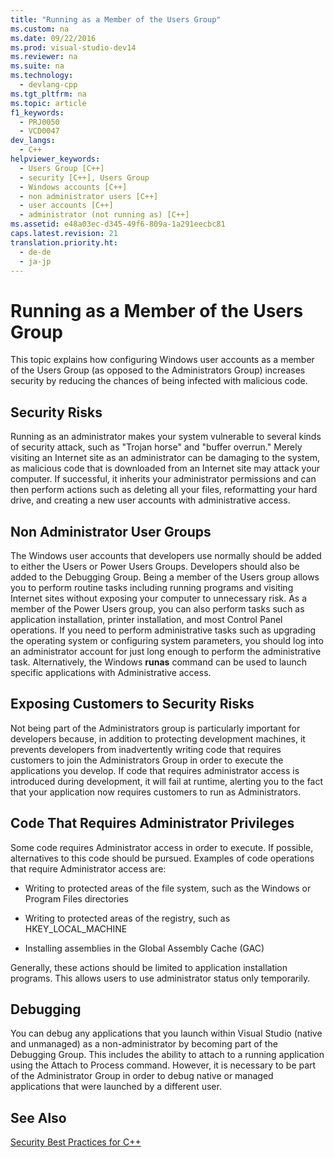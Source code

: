 ```yaml
---
title: "Running as a Member of the Users Group"
ms.custom: na
ms.date: 09/22/2016
ms.prod: visual-studio-dev14
ms.reviewer: na
ms.suite: na
ms.technology: 
  - devlang-cpp
ms.tgt_pltfrm: na
ms.topic: article
f1_keywords: 
  - PRJ0050
  - VCD0047
dev_langs: 
  - C++
helpviewer_keywords: 
  - Users Group [C++]
  - security [C++], Users Group
  - Windows accounts [C++]
  - non administrator users [C++]
  - user accounts [C++]
  - administrator (not running as) [C++]
ms.assetid: e48a03ec-d345-49f6-809a-1a291eecbc81
caps.latest.revision: 21
translation.priority.ht: 
  - de-de
  - ja-jp
---
```

# Running as a Member of the Users Group
This topic explains how configuring Windows user accounts as a member of the Users Group (as opposed to the Administrators Group) increases security by reducing the chances of being infected with malicious code.  
  
## Security Risks  
 Running as an administrator makes your system vulnerable to several kinds of security attack, such as "Trojan horse" and "buffer overrun." Merely visiting an Internet site as an administrator can be damaging to the system, as malicious code that is downloaded from an Internet site may attack your computer. If successful, it inherits your administrator permissions and can then perform actions such as deleting all your files, reformatting your hard drive, and creating a new user accounts with administrative access.  
  
## Non Administrator User Groups  
 The Windows user accounts that developers use normally should be added to either the Users or Power Users Groups. Developers should also be added to the Debugging Group. Being a member of the Users group allows you to perform routine tasks including running programs and visiting Internet sites without exposing your computer to unnecessary risk. As a member of the Power Users group, you can also perform tasks such as application installation, printer installation, and most Control Panel operations. If you need to perform administrative tasks such as upgrading the operating system or configuring system parameters, you should log into an administrator account for just long enough to perform the administrative task. Alternatively, the Windows **runas** command can be used to launch specific applications with Administrative access.  
  
## Exposing Customers to Security Risks  
 Not being part of the Administrators group is particularly important for developers because, in addition to protecting development machines, it prevents developers from inadvertently writing code that requires customers to join the Administrators Group in order to execute the applications you develop. If code that requires administrator access is introduced during development, it will fail at runtime, alerting you to the fact that your application now requires customers to run as Administrators.  
  
## Code That Requires Administrator Privileges  
 Some code requires Administrator access in order to execute. If possible, alternatives to this code should be pursued. Examples of code operations that require Administrator access are:  
  
-   Writing to protected areas of the file system, such as the Windows or Program Files directories  
  
-   Writing to protected areas of the registry, such as HKEY_LOCAL_MACHINE  
  
-   Installing assemblies in the Global Assembly Cache (GAC)  
  
 Generally, these actions should be limited to application installation programs. This allows users to use administrator status only temporarily.  
  
## Debugging  
 You can debug any applications that you launch within Visual Studio (native and unmanaged) as a non-administrator by becoming part of the Debugging Group. This includes the ability to attach to a running application using the Attach to Process command. However, it is necessary to be part of the Administrator Group in order to debug native or managed applications that were launched by a different user.  
  
## See Also  
 [Security Best Practices for C++](../vs140/security-best-practices-for-c--.md)